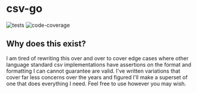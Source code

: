 # csv-go

![tests](https://github.com/josephcopenhaver/csv-go/actions/workflows/tests.yaml/badge.svg)
![code-coverage](https://img.shields.io/badge/code_coverage-100%25-rgb%2852%2C208%2C88%29)

## Why does this exist?
I am tired of rewriting this over and over to cover edge cases where other language standard csv implementations have assertions on the format and formatting I can cannot guarantee are valid. I've written variations that cover far less concerns over the years and figured I'll make a superset of one that does everything I need. Feel free to use however you may wish.
